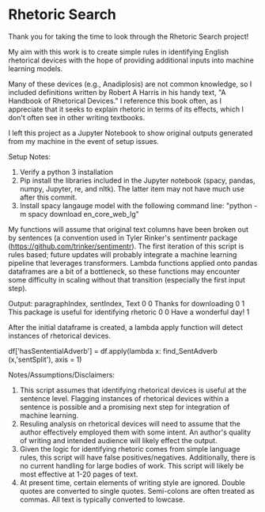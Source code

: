 # Rhetoric Search
 
Thank you for taking the time to look through the Rhetoric Search project! 

My aim with this work is to create simple rules in identifying English rhetorical devices with the hope of providing additional
inputs into machine learning models.

Many of these devices (e.g., Anadiplosis) are not common knowledge, so I included definitions written by Robert A Harris in his handy text,
"A Handbook of Rhetorical Devices." I reference this book often, as I appreciate that
it seeks to explain rhetoric in terms of its effects, which I don't often see in other writing textbooks.

I left this project as a Jupyter Notebook to show original outputs generated from my machine in the event of setup issues.

Setup Notes:
1) Verify a python 3 installation
2) Pip install the libraries included in the Jupyter notebook (spacy, pandas, numpy, Jupyter, re, and nltk). The latter item may not have much use after this commit.
3) Install spacy langauge model with the following command line: 
    "python -m spacy download en_core_web_lg"


My functions will assume that original text columns have been broken out by sentences (a convention used in Tyler Rinker's sentimentr package (https://github.com/trinker/sentimentr). The first iteration of this script is rules based; future updates will probably integrate a machine learning pipeline that leverages transformers. Lambda functions applied onto pandas dataframes are a bit of a bottleneck, so these functions may encounter some difficulty in scaling without that transition (especially the first input step).

Output:
paragraphIndex,           sentIndex,              Text
0                     0              Thanks for downloading
0                     1              This package is useful for identifying rhetoric
0                     0              Have a wonderful day!
1


After the initial dataframe is created, a lambda apply function will detect instances of rhetorical devices.

df['hasSententialAdverb'] = df.apply(lambda x: find_SentAdverb (x,'sentSplit'), axis = 1)

Notes/Assumptions/Disclaimers:

1) This script assumes that identifying rhetorical devices is useful at the sentence level. 
    Flagging instances of rhetorical devices within a sentence is possible and a promising next step for integration
    of machine learning.
2) Resuling analysis on rhetorical devices will need to assume that the author effectively employed them with some intent.
    An author's quality of writing and intended audience will likely effect the output.
3) Given the logic for identifying rhetoric comes from simple language rules, this script will have false positives/negatives.
    Additionally, there is no current handling for large bodies of work. This script will likely be most effective at
    1-20 pages of text.
4) At present time, certain elements of writing style are ignored. 
    Double quotes are converted to single quotes.
    Semi-colons are often treated as commas.
    All text is typically converted to lowcase.
